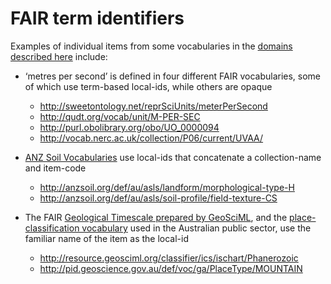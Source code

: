 # FAIR term identifiers

Examples of individual items from some vocabularies in the [domains described here](https://github.com/FAIRvocabularies/Examples/tree/main/domains) include: 

- ‘metres per second’ is defined in four different FAIR vocabularies, some of which use term-based local-ids, while others are opaque

  - http://sweetontology.net/reprSciUnits/meterPerSecond 
  - http://qudt.org/vocab/unit/M-PER-SEC 
  - http://purl.obolibrary.org/obo/UO_0000094 
  - http://vocab.nerc.ac.uk/collection/P06/current/UVAA/ 

- [ANZ Soil Vocabularies](http://registry.it.csiro.au/def/soil/au/asls) use local-ids that concatenate a collection-name and item-code 

  - http://anzsoil.org/def/au/asls/landform/morphological-type-H 
  - http://anzsoil.org/def/au/asls/soil-profile/field-texture-CS 

- The FAIR [Geological Timescale prepared by GeoSciML](https://github.com/CGI-IUGS/timescale-data), and the [place-classification vocabulary](http://pid.geoscience.gov.au/def/voc/ga/PlaceType) used in the Australian public sector, use the familiar name of the item as the local-id 

  - http://resource.geosciml.org/classifier/ics/ischart/Phanerozoic 
  - http://pid.geoscience.gov.au/def/voc/ga/PlaceType/MOUNTAIN 
